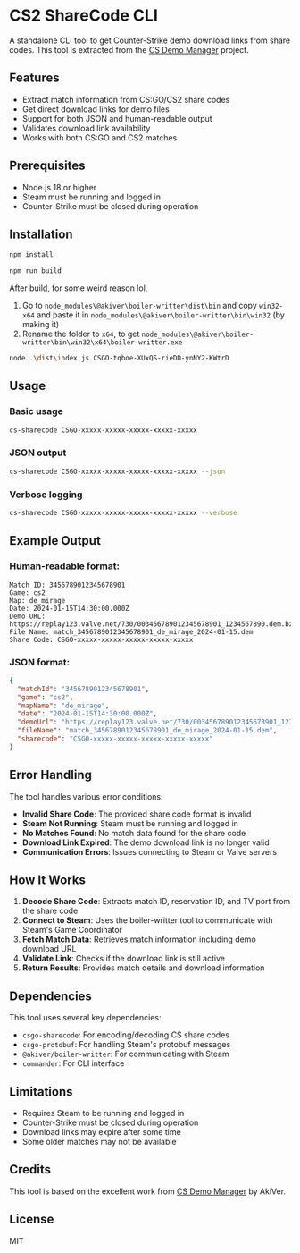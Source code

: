# CS2 ShareCode CLI

A standalone CLI tool to get Counter-Strike demo download links from share codes. This tool is extracted from the [CS Demo Manager](https://github.com/akiver/cs-demo-manager) project.

## Features

- Extract match information from CS:GO/CS2 share codes
- Get direct download links for demo files
- Support for both JSON and human-readable output
- Validates download link availability
- Works with both CS:GO and CS2 matches

## Prerequisites

- Node.js 18 or higher
- Steam must be running and logged in
- Counter-Strike must be closed during operation

## Installation

```bash
npm install
```

```bash
npm run build
```

After build, for some weird reason lol,
1. Go to `node_modules\@akiver\boiler-writter\dist\bin` and copy `win32-x64` and paste it in `node_modules\@akiver\boiler-writter\bin\win32` (by making it)
2. Rename the folder to `x64`, to get `node_modules\@akiver\boiler-writter\bin\win32\x64\boiler-writter.exe`

```bash
node .\dist\index.js CSGO-tqboe-XUxQS-rieDD-ynNY2-KWtrD
```

## Usage

### Basic usage

```bash
cs-sharecode CSGO-xxxxx-xxxxx-xxxxx-xxxxx-xxxxx
```

### JSON output

```bash
cs-sharecode CSGO-xxxxx-xxxxx-xxxxx-xxxxx-xxxxx --json
```

### Verbose logging

```bash
cs-sharecode CSGO-xxxxx-xxxxx-xxxxx-xxxxx-xxxxx --verbose
```

## Example Output

### Human-readable format:
```
Match ID: 3456789012345678901
Game: cs2
Map: de_mirage
Date: 2024-01-15T14:30:00.000Z
Demo URL: https://replay123.valve.net/730/003456789012345678901_1234567890.dem.bz2
File Name: match_3456789012345678901_de_mirage_2024-01-15.dem
Share Code: CSGO-xxxxx-xxxxx-xxxxx-xxxxx-xxxxx
```

### JSON format:
```json
{
  "matchId": "3456789012345678901",
  "game": "cs2",
  "mapName": "de_mirage",
  "date": "2024-01-15T14:30:00.000Z",
  "demoUrl": "https://replay123.valve.net/730/003456789012345678901_1234567890.dem.bz2",
  "fileName": "match_3456789012345678901_de_mirage_2024-01-15.dem",
  "sharecode": "CSGO-xxxxx-xxxxx-xxxxx-xxxxx-xxxxx"
}
```

## Error Handling

The tool handles various error conditions:

- **Invalid Share Code**: The provided share code format is invalid
- **Steam Not Running**: Steam must be running and logged in
- **No Matches Found**: No match data found for the share code
- **Download Link Expired**: The demo download link is no longer valid
- **Communication Errors**: Issues connecting to Steam or Valve servers

## How It Works

1. **Decode Share Code**: Extracts match ID, reservation ID, and TV port from the share code
2. **Connect to Steam**: Uses the boiler-writter tool to communicate with Steam's Game Coordinator
3. **Fetch Match Data**: Retrieves match information including demo download URL
4. **Validate Link**: Checks if the download link is still active
5. **Return Results**: Provides match details and download information

## Dependencies

This tool uses several key dependencies:

- `csgo-sharecode`: For encoding/decoding CS share codes
- `csgo-protobuf`: For handling Steam's protobuf messages
- `@akiver/boiler-writter`: For communicating with Steam
- `commander`: For CLI interface

## Limitations

- Requires Steam to be running and logged in
- Counter-Strike must be closed during operation
- Download links may expire after some time
- Some older matches may not be available

## Credits

This tool is based on the excellent work from [CS Demo Manager](https://github.com/akiver/cs-demo-manager) by AkiVer.

## License

MIT